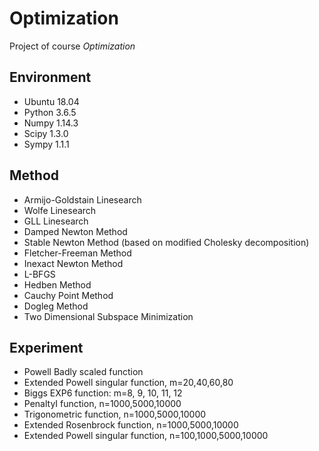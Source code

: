 # Optimization

Project of course *Optimization*

## Environment

* Ubuntu 18.04
* Python 3.6.5
* Numpy 1.14.3
* Scipy 1.3.0
* Sympy 1.1.1

## Method

* Armijo-Goldstain Linesearch
* Wolfe Linesearch
* GLL Linesearch
* Damped Newton Method
* Stable Newton Method (based on modified Cholesky decomposition)
* Fletcher-Freeman Method
* Inexact Newton Method
* L-BFGS
* Hedben Method
* Cauchy Point Method
* Dogleg Method
* Two Dimensional Subspace Minimization

## Experiment

* Powell Badly scaled function
* Extended Powell singular function, m=20,40,60,80
* Biggs EXP6 function: m=8, 9, 10, 11, 12
* PenaltyI function, n=1000,5000,10000
* Trigonometric function, n=1000,5000,10000
* Extended Rosenbrock function, n=1000,5000,10000
* Extended Powell singular function, n=100,1000,5000,10000




    

